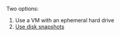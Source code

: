 Two options:
1) Use a VM with an ephemeral hard drive
2) [Use disk snapshots](https://techcommunity.microsoft.com/t5/itops-talk-blog/managing-demo-environment-with-managed-disk-snapshot/ba-p/2790778?WT.mc_id=academic-42042-abartolo)
